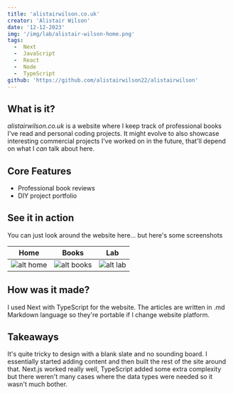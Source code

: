 ```yaml
---
title: 'alistairwilson.co.uk'
creator: 'Alistair Wilson'
date: '12-12-2023'
img: '/img/lab/alistair-wilson-home.png'
tags:
  -  Next
  -  JavaScript
  -  React
  -  Node
  -  TypeScript
github: 'https://github.com/alistairwilson22/alistairwilson'
---
```


## What is it?

*alistairwilson.co.uk* is a website where I keep track of professional books I've read and personal coding projects. It might evolve to also showcase interesting commercial projects I've worked on in the future, that'll depend on what I *can* talk about here.

## Core Features

- Professional book reviews
- DIY project portfolio

## See it in action

You can just look around the website here... but here's some screenshots

| Home      | Books | Lab |
:-------------:|:-------------:|:-----:
![alt home](/img/lab/alistair-wilson-home.png)  |  ![alt books](/img/lab/alistair-wilson-books.png) | ![alt lab](/img/lab/alistair-wilson-lab.png)



## How was it made?  

I used Next with TypeScript for the website. The articles are written in .md Markdown language so they're portable if I change website platform.

## Takeaways  

It's quite tricky to design with a blank slate and no sounding board. I essentially started adding content and then built the rest of the site around that. Next.js worked really well, TypeScript added some extra complexity but there weren't many cases where the data types were needed so it wasn't much bother.